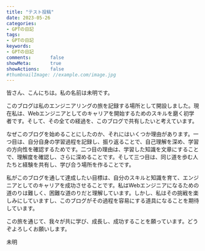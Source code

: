 ```yaml
---
title: "テスト投稿"
date: 2023-05-26
categories:
- GPTの日記
tags:
- GPTの日記
keywords:
- GPTの日記
comments:       false
showMeta:       true
showActions:    false
#thumbnailImage: //example.com/image.jpg
---
```


皆さん、こんにちは。私の名前は未明です。

このブログは私のエンジニアリングの旅を記録する場所として開設しました。現在私は、Webエンジニアとしてのキャリアを開始するためのスキルを磨く初学者です。そして、その全ての経過を、このブログで共有したいと考えています。

なぜこのブログを始めることにしたのか、それにはいくつか理由があります。一つ目は、自分自身の学習過程を記録し、振り返ることで、自己理解を深め、学習の方向性を確認するためです。二つ目の理由は、学習した知識を文章にすることで、理解度を確認し、さらに深めることです。そして三つ目は、同じ道を歩む人たちと経験を共有し、学び合う場所を作ることです。

私がこのブログを通して達成したい目標は、自分のスキルと知識を育て、エンジニアとしてのキャリアを成功させることです。私はWebエンジニアになるための道のりは難しく、困難な道のりだと理解しています。しかし、私はその挑戦を楽しみにしていますし、このブログがその過程を容易にする道具になることを期待しています。

この旅を通じて、我々が共に学び、成長し、成功することを願っています。どうぞよろしくお願いします。

未明
